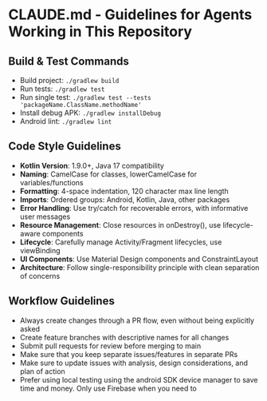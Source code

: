 # CLAUDE.md - Guidelines for Agents Working in This Repository

## Build & Test Commands
- Build project: `./gradlew build`
- Run tests: `./gradlew test`
- Run single test: `./gradlew test --tests 'packageName.ClassName.methodName'`
- Install debug APK: `./gradlew installDebug`
- Android lint: `./gradlew lint`

## Code Style Guidelines
- **Kotlin Version**: 1.9.0+, Java 17 compatibility
- **Naming**: CamelCase for classes, lowerCamelCase for variables/functions
- **Formatting**: 4-space indentation, 120 character max line length
- **Imports**: Ordered groups: Android, Kotlin, Java, other packages  
- **Error Handling**: Use try/catch for recoverable errors, with informative user messages
- **Resource Management**: Close resources in onDestroy(), use lifecycle-aware components
- **Lifecycle**: Carefully manage Activity/Fragment lifecycles, use viewBinding
- **UI Components**: Use Material Design components and ConstraintLayout
- **Architecture**: Follow single-responsibility principle with clean separation of concerns

## Workflow Guidelines
- Always create changes through a PR flow, even without being explicitly asked
- Create feature branches with descriptive names for all changes
- Submit pull requests for review before merging to main
- Make sure that you keep separate issues/features in separate PRs
- Make sure to update issues with analysis, design considerations, and plan of action
- Prefer using local testing using the android SDK device manager to save time and money. Only use Firebase when you need to
